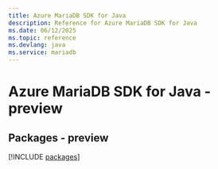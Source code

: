 ```yaml
---
title: Azure MariaDB SDK for Java
description: Reference for Azure MariaDB SDK for Java
ms.date: 06/12/2025
ms.topic: reference
ms.devlang: java
ms.service: mariadb
---
```

# Azure MariaDB SDK for Java - preview
## Packages - preview
[!INCLUDE [packages](mariadb-index.md)]